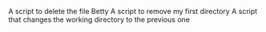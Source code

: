 A script to delete the file Betty
A script to remove my first directory
A script that changes the working directory to the previous one
